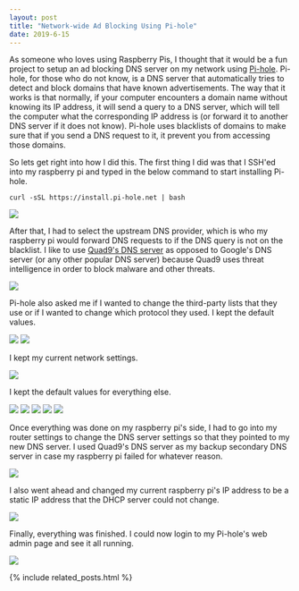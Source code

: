 ```yaml
---
layout: post
title: "Network-wide Ad Blocking Using Pi-hole"
date: 2019-6-15
---
```


As someone who loves using Raspberry Pis, I thought that it would be a fun project to setup an ad blocking DNS server on my network using <a href="https://pi-hole.net/">Pi-hole</a>. Pi-hole, for those who do not know, is a DNS server that automatically tries to detect and block domains that have known advertisements. The way that it works is that normally, if your computer encounters a domain name without knowing its IP address, it will send a query to a DNS server, which will tell the computer what the corresponding IP address is (or forward it to another DNS server if it does not know). Pi-hole uses blacklists of domains to make sure that if you send a DNS request to it, it prevent you from accessing those domains.

So lets get right into how I did this. The first thing I did was that I SSH'ed into my raspberry pi and typed in the below command to start installing Pi-hole.

```
curl -sSL https://install.pi-hole.net | bash
```

<img src="../../../assets/img/2019-6-15-pi-hole-ad-blocker/installing.png">

After that, I had to select the upstream DNS provider, which is who my raspberry pi would forward DNS requests to if the DNS query is not on the blacklist. I like to use <a href="https://www.quad9.net/">Quad9's DNS server</a> as opposed to Google's DNS server (or any other popular DNS server) because Quad9 uses threat intelligence in order to block malware and other threats.

<img src="../../../assets/img/2019-6-15-pi-hole-ad-blocker/quad9.png">

Pi-hole also asked me if I wanted to change the third-party lists that they use or if I wanted to change which protocol they used. I kept the default values.

<img src="../../../assets/img/2019-6-15-pi-hole-ad-blocker/lists.png">

<img src="../../../assets/img/2019-6-15-pi-hole-ad-blocker/protocols.png">

I kept my current network settings.

<img src="../../../assets/img/2019-6-15-pi-hole-ad-blocker/ip.png">

I kept the default values for everything else.

<img src="../../../assets/img/2019-6-15-pi-hole-ad-blocker/webadmin.png">

<img src="../../../assets/img/2019-6-15-pi-hole-ad-blocker/lighttpd.png">

<img src="../../../assets/img/2019-6-15-pi-hole-ad-blocker/logging.png">

<img src="../../../assets/img/2019-6-15-pi-hole-ad-blocker/privacy.png">

<img src="../../../assets/img/2019-6-15-pi-hole-ad-blocker/complete.png">

Once everything was done on my raspberry pi's side, I had to go into my router settings to change the DNS server settings so that they pointed to my new DNS server. I used Quad9's DNS server as my backup secondary DNS server in case my raspberry pi failed for whatever reason.

<img src="../../../assets/img/2019-6-15-pi-hole-ad-blocker/dnssettings.png">

I also went ahead and changed my current raspberry pi's IP address to be a static IP address that the DHCP server could not change.

<img src="../../../assets/img/2019-6-15-pi-hole-ad-blocker/staticip.png">

Finally, everything was finished. I could now login to my Pi-hole's web admin page and see it all running.

<img src="../../../assets/img/2019-6-15-pi-hole-ad-blocker/webpage.png">

{% include related_posts.html %}
